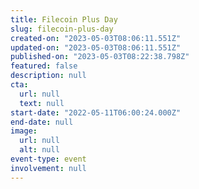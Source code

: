 ```yaml
---
title: Filecoin Plus Day
slug: filecoin-plus-day
created-on: "2023-05-03T08:06:11.551Z"
updated-on: "2023-05-03T08:06:11.551Z"
published-on: "2023-05-03T08:22:38.798Z"
featured: false
description: null
cta:
  url: null
  text: null
start-date: "2022-05-11T06:00:24.000Z"
end-date: null
image:
  url: null
  alt: null
event-type: event
involvement: null
---
```

